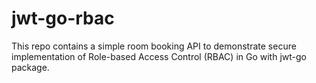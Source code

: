# jwt-go-rbac
This repo contains a simple room booking API to demonstrate secure implementation of Role-based Access Control (RBAC) in Go with jwt-go package.
